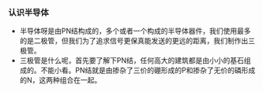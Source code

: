 ### 认识半导体

- 半导体呀是由PN结构成的，多个或者一个构成的半导体器件，我们使用最多的是二极管，但我们为了追求信号更保真能发送的更远的距离，我们制作出三极管。
- 三极管是什么呢，首先要了解下PN结，任何高大的建筑都是由小小的基石组成的。不能小看。PN结就是由掺杂了三价的硼形成的P和掺杂了无价的磷形成的N，这两种组合在一起。

